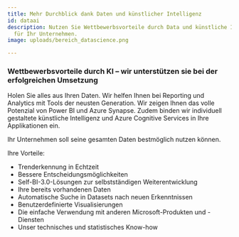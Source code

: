 ```yaml
---
title: Mehr Durchblick dank Daten und künstlicher Intelligenz
id: dataai
description: Nutzen Sie Wettbewerbsvorteile durch Data und künstliche Intelligenz
  für Ihr Unternehmen.
image: uploads/bereich_datascience.png

---
```

### Wettbewerbsvorteile durch KI – wir unterstützen sie bei der erfolgreichen Umsetzung

Holen Sie alles aus Ihren Daten. Wir helfen Ihnen bei Reporting und Analytics mit Tools der neusten Generation. Wir zeigen Ihnen das volle Potenzial von Power BI und Azure Synapse. Zudem binden wir individuell gestaltete künstliche Intelligenz und Azure Cognitive Services in Ihre Applikationen ein.

Ihr Unternehmen soll seine gesamten Daten bestmöglich nutzen können.

Ihre Vorteile:

* Trenderkennung in Echtzeit
* Bessere Entscheidungsmöglichkeiten
* Self-BI-3.0-Lösungen zur selbstständigen Weiterentwicklung
* Ihre bereits vorhandenen Daten
* Automatische Suche in Datasets nach neuen Erkenntnissen
* Benutzerdefinierte Visualisierungen
* Die einfache Verwendung mit anderen Microsoft-Produkten und -Diensten
* Unser technisches und statistisches Know-how